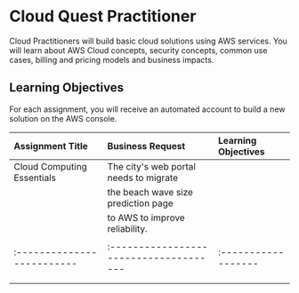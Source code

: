 # Cloud Quest Practitioner

Cloud Practitioners will build basic cloud solutions using AWS services. You will learn about AWS Cloud concepts, security concepts, common use cases, billing and pricing models and business impacts.

## Learning Objectives

For each assignment, you will receive an automated account to build a new solution on the AWS console.

| Assignment Title           | Business Request                       | Learning Objectives |
| :------------------------- | :------------------------------------- | :------------------ |
| Cloud Computing Essentials | The city's web portal needs to migrate |                     |
|                            | the beach wave size prediction page    |                     |
|                            | to AWS to improve reliability.         |                     |
|                            |                                        |                     |
| :------------------------- | :------------------------------------- | :------------------ |
|                            |                                        |                     |
|                            |                                        |                     |
